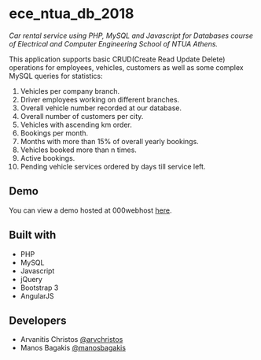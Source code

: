 # ece_ntua_db_2018
*Car rental service using PHP, MySQL and Javascript for Databases course of Electrical and Computer Engineering School of NTUA Athens.*

This application supports basic CRUD(Create Read Update Delete) operations for employees, vehicles, customers as well as some complex MySQL queries for statistics:
1. Vehicles per company branch.
2. Driver employees working on different branches.
3. Overall vehicle number recorded at our database.
4. Overall number of customers per city.
5. Vehicles with ascending km order.
6. Bookings per month.
7. Months with more than 15% of overall yearly bookings.
8. Vehicles booked more than n times.
9. Active bookings.
10. Pending vehicle services ordered by days till service left.

## Demo
You can view a demo hosted at 000webhost [here](https://ecedb2.000webhostapp.com/final/).

## Built with
* PHP
* MySQL
* Javascript
* jQuery
* Bootstrap 3
* AngularJS

## Developers
* Arvanitis Christos [@arvchristos](https://github.com/arvchristos/)
* Manos Bagakis [@manosbagakis](https://github.com/manosbagakis/)
